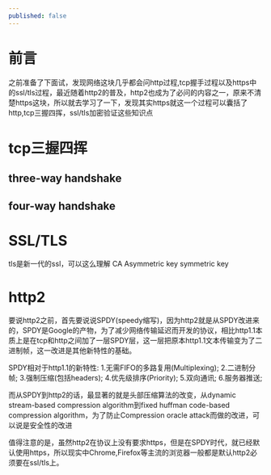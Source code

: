 ```yaml
---
published: false
---
```

# 前言

之前准备了下面试，发现网络这块几乎都会问http过程,tcp握手过程以及https中的ssl/tls过程，最近随着http2的普及，http2也成为了必问的内容之一，原来不清楚https这块，所以就去学习了一下，发现其实https就这一个过程可以囊括了http,tcp三握四挥，ssl/tls加密验证这些知识点

# tcp三握四挥

## three-way handshake

## four-way handshake

# SSL/TLS
tls是新一代的ssl，可以这么理解
CA
Asymmetric key
symmetric key

# http2
要说http2之前，首先要说说SPDY(speedy缩写)，因为http2就是从SPDY改进来的，SPDY是Google的产物，为了减少网络传输延迟而开发的协议，相比http1.1本质上是在tcp和http之间加了一层SPDY层，这一层把原本http1.1文本传输变为了二进制帧，这一改进是其他新特性的基础。

SPDY相对于http1.1的新特性:
1.无需FIFO的多路复用(Multiplexing);
2.二进制分帧;
3.强制压缩(包括headers);
4.优先级排序(Priority);
5.双向通讯;
6.服务器推送;

而从SPDY到http2的话，最显著的就是头部压缩算法的改变，从dynamic stream-based compression algorithm到fixed huffman code-based compression algorithm，为了防止Compression oracle attack而做的改进，可以说是安全性的改进

值得注意的是，虽然http2在协议上没有要求https，但是在SPDY时代，就已经默认使用https，所以现实中Chrome,Firefox等主流的浏览器一般都是默认http2必须要在ssl/tls上。
